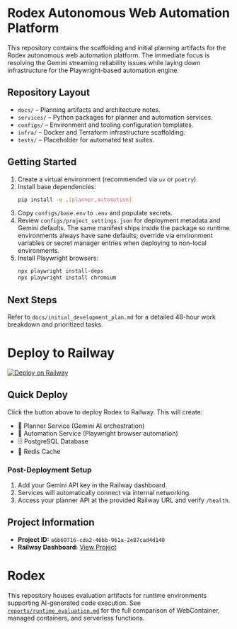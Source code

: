 
# Rodex Autonomous Web Automation Platform

This repository contains the scaffolding and initial planning artifacts for the Rodex autonomous web automation platform. The immediate focus is resolving the Gemini streaming reliability issues while laying down infrastructure for the Playwright-based automation engine.

## Repository Layout
- `docs/` – Planning artifacts and architecture notes.
- `services/` – Python packages for planner and automation services.
- `configs/` – Environment and tooling configuration templates.
- `infra/` – Docker and Terraform infrastructure scaffolding.
- `tests/` – Placeholder for automated test suites.

## Getting Started
1. Create a virtual environment (recommended via `uv` or `poetry`).
2. Install base dependencies:
   ```bash
   pip install -e .[planner,automation]
   ```
3. Copy `configs/base.env` to `.env` and populate secrets.
4. Review `configs/project_settings.json` for deployment metadata and Gemini
   defaults. The same manifest ships inside the package so runtime environments
   always have sane defaults; override via environment variables or secret
   manager entries when deploying to non-local environments.
5. Install Playwright browsers:
   ```bash
   npx playwright install-deps
   npx playwright install chromium
   ```

## Next Steps
Refer to `docs/initial_development_plan.md` for a detailed 48-hour work breakdown and prioritized tasks.

# Deploy to Railway

[![Deploy on Railway](https://railway.app/button.svg)](https://railway.app/template/rodex?referralCode=YOUR_CODE)

## Quick Deploy

Click the button above to deploy Rodex to Railway. This will create:

- 🧠 Planner Service (Gemini AI orchestration)
- 🤖 Automation Service (Playwright browser automation)
- 🗄️ PostgreSQL Database
- 🚀 Redis Cache

### Post-Deployment Setup

1. Add your Gemini API key in the Railway dashboard.
2. Services will automatically connect via internal networking.
3. Access your planner API at the provided Railway URL and verify `/health`.

## Project Information

- **Project ID:** `a6b69716-cda2-46bb-961a-2e87cad4d140`
- **Railway Dashboard:** [View Project](https://railway.app/project/a6b69716-cda2-46bb-961a-2e87cad4d140)

# Rodex

This repository houses evaluation artifacts for runtime environments supporting AI-generated code execution. See [`reports/runtime_evaluation.md`](reports/runtime_evaluation.md) for the full comparison of WebContainer, managed containers, and serverless functions.

